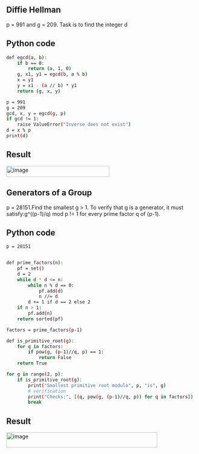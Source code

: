 ## Diffie Hellman
p = 991 and  g = 209. Task is to find the integer d

## Python code 
```bash
def egcd(a, b):
    if b == 0:
        return (a, 1, 0)
    g, x1, y1 = egcd(b, a % b)
    x = y1
    y = x1 - (a // b) * y1
    return (g, x, y)

p = 991
g = 209
gcd, x, y = egcd(g, p)
if gcd != 1:
    raise ValueError("Inverse does not exist")
d = x % p
print(d)
```
## Result

<img width="272" height="29" alt="image" src="https://github.com/user-attachments/assets/c5571818-e571-4842-a0c8-50d1a81e0b4d" />

## Generators of a Group 
p = 28151.Find the smallest g > 1. To verify that g is a generator, it must satisfy:g^((p-1)/q) mod p != 1 for every prime factor q of (p-1).

## Python code
```bash
p = 28151


def prime_factors(n):
    pf = set()
    d = 2
    while d * d <= n:
        while n % d == 0:
            pf.add(d)
            n //= d
        d += 1 if d == 2 else 2
    if n > 1:
        pf.add(n)
    return sorted(pf)

factors = prime_factors(p-1)  

def is_primitive_root(g):
    for q in factors:
        if pow(g, (p-1)//q, p) == 1:
            return False
    return True

for g in range(2, p):
    if is_primitive_root(g):
        print("Smallest primitive root modulo", p, "is", g)
        # verification
        print("Checks:", [(q, pow(g, (p-1)//q, p)) for q in factors])
        break
```

## Result

<img width="399" height="40" alt="image" src="https://github.com/user-attachments/assets/205b7740-e649-42c8-8bcd-558c78b60085" />
